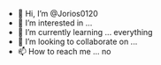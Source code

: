 - 👋 Hi, I’m @Jorios0120
- 👀 I’m interested in ... 
- 🌱 I’m currently learning ... everything
- 💞️ I’m looking to collaborate on ... 
- 📫 How to reach me ... no

<!---
Jorios0120/Jorios0120 is a ✨ special ✨ repository because its `README.md` (this file) appears on your GitHub profile.
You can click the Preview link to take a look at your changes.
--->
